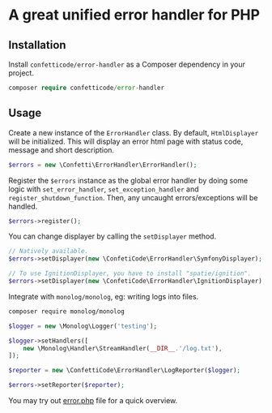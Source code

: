 # A great unified error handler for PHP

## Installation

Install `confetticode/error-handler` as a Composer dependency in your project.

```php
composer require confetticode/error-handler
```

## Usage

Create a new instance of the `ErrorHandler` class. By default, `HtmlDisplayer` will be initialized. This will display an error html page with status code, message and short description.

```php
$errors = new \Confetti\ErrorHandler\ErrorHandler();
```

Register the `$errors` instance as the global error handler by doing some logic with `set_error_handler`, `set_exception_handler` and `register_shutdown_function`. Then, any uncaught errors/exceptions will be handled.

```php
$errors->register();
```

You can change displayer by calling the `setDisplayer` method.

```php
// Natively available.
$errors->setDisplayer(new \ConfetiCode\ErrorHandler\SymfonyDisplayer);

// To use IgnitionDisplayer, you have to install "spatie/ignition".
$errors->setDisplayer(new \ConfetiCode\ErrorHandler\IgnitionDisplayer);
```

Integrate with `monolog/monolog`, eg: writing logs into files.

```bash
composer require monolog/monolog
```

```php
$logger = new \Monolog\Logger('testing');

$logger->setHandlers([
    new \Monolog\Handler\StreamHandler(__DIR__.'/log.txt'),
]);

$reporter = new \ConfettiCode\ErrorHandler\LogReporter($logger);

$errors->setReporter($reporter);
```

You may try out [error.php](./sample/error.php) file for a quick overview.
